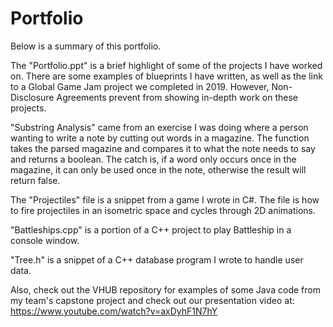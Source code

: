 # Portfolio
Below is a summary of this portfolio. 

The "Portfolio.ppt" is a brief highlight of some of the projects I have worked on. There are some examples of blueprints I have written, as well as the link to a Global Game Jam project we completed in 2019. However, Non-Disclosure Agreements prevent from showing in-depth work on these projects.

"Substring Analysis" came from an exercise I was doing where a person wanting to write a note by cutting out words in a magazine. The function takes the parsed magazine and compares it to what the note needs to say and returns a boolean. The catch is, if a word only occurs once in the magazine, it can only be used once in the note, otherwise the result will return false.

The "Projectiles" file is a snippet from a game I wrote in C#. The file is how to fire projectiles in an isometric space and cycles through 2D animations.

"Battleships.cpp" is a portion of a C++ project to play Battleship in a console window.

"Tree.h" is a snippet of a C++ database program I wrote to handle user data.

Also, check out the VHUB repository for examples of some Java code from my team's capstone project and check out our presentation video at: https://www.youtube.com/watch?v=axDyhF1N7hY
